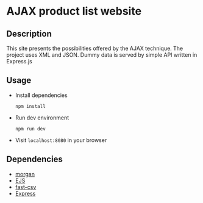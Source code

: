 ﻿
# AJAX product list website
## Description
This site presents the possibilities offered by the AJAX technique.
The project uses XML and JSON. Dummy data is served by simple API written in Express.js
## Usage

- Install dependencies

  `npm install`

- Run dev environment

  `npm run dev`


- Visit `localhost:8080` in your browser

## Dependencies


- [morgan](https://www.npmjs.com/package/morgan)
- [EJS](https://github.com/mde/ejs)
- [fast-csv](https://www.npmjs.com/package/fast-csv)
- [Express](https://www.npmjs.com/package/express)
